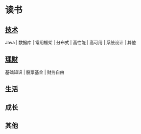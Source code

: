# 读书

## [技术](docs/backend/README.md)

Java | 数据库 | 常用框架 | 分布式 | 高性能 | 高可用 | 系统设计 | 其他

## [理财](docs/fund/README.md)

基础知识 | 股票基金 | 财务自由

## 生活

## 成长

## 其他